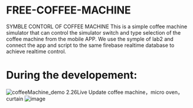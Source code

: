 # FREE-COFFEE-MACHINE
SYMBLE CONTORL OF COFFEE MACHINE
This is a simple coffee machine simulator that can control the simulator switch and type selection of the coffee machine from the mobile APP.
We use the symple of lab2 and connect the app and script to the same firebase realtime database to achieve realtime control.
# During the developement:
![coffeeMachine_demo](https://github.com/SoftwareEngineering-Group2/FREE-COFFEE-MACHINE/assets/71625128/1991555c-ab2b-47b2-b954-66cf86559ff2)
2.26Live Update coffee machine，micro oven，curtain
![image](https://github.com/SoftwareEngineering-Group2/FREE-COFFEE-MACHINE/assets/112009365/c109ed0b-6f6f-48c7-8b67-0ace93196d85)

